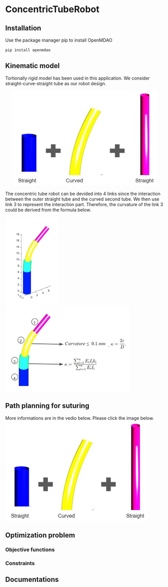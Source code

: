 # ConcentricTubeRobot

## Installation
Use the package manager pip to install OpenMDAO
```bash
pip install openmdao
```
## Kinematic model
Tortionally rigid model has been used in this application. We consider straight-curve-straight tube as our robot design.
<p align="center">
  <img width="460" height="300" src="https://github.com/FredLin0421/CTR/blob/ctr_opt_all/Pics/Tubes.JPG">
</p>
The concentric tube robot can be devided into 4 links since the interaction between the outer straight tube and the curved second tube. We then use link 3 to represent the interaction part. Therefore, the curvature of the link 3 could be derived from the formula below.
<p align="center">
  <p float="center">
    <img src="https://github.com/FredLin0421/ConcentricTubeRobot/blob/master/images/Screen%20Shot%202020-01-13%20at%208.24.11%20PM.png" width="168" height="276" />
    <img src="https://github.com/FredLin0421/ConcentricTubeRobot/blob/master/images/Screen%20Shot%202020-01-13%20at%208.24.47%20PM.png" width="393" height="273" /> 
  </p>
</p>


## Path planning for suturing
More informations are in the vedio below. Please click the image below. 
[![](https://github.com/FredLin0421/CTR/blob/ctr_opt_all/Pics/Tubes.JPG)](https://www.youtube.com/watch?v=q3hONNn4UwM) 
## Optimization problem
### Objective functions

### Constraints


## Documentations
